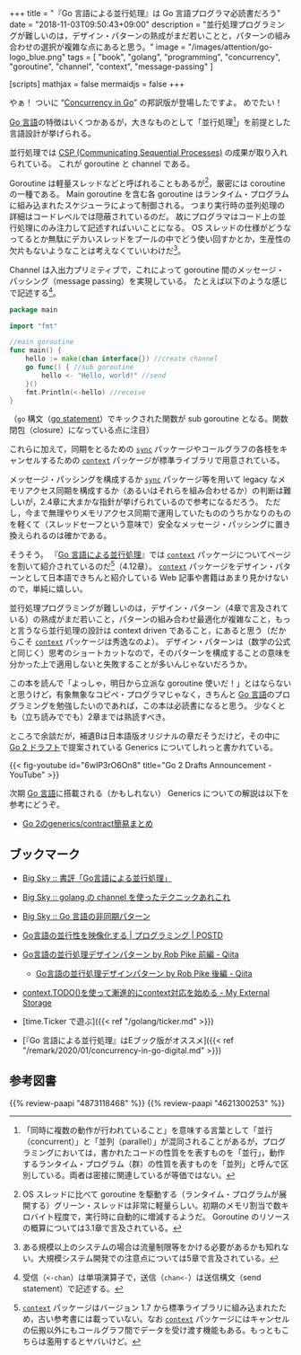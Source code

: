 +++
title = "『Go 言語による並行処理』は Go 言語プログラマ必読書だろう"
date = "2018-11-03T09:50:43+09:00"
description = "並行処理プログラミングが難しいのは，デザイン・パターンの熟成がまだ若いことと，パターンの組み合わせの選択が複雑な点にあると思う。"
image = "/images/attention/go-logo_blue.png"
tags = [ "book", "golang", "programming", "concurrency", "goroutine", "channel", "context", "message-passing" ]

[scripts]
  mathjax = false
  mermaidjs = false
+++

やぁ！ ついに “[Concurrency in Go](https://katherine.cox-buday.com/concurrency-in-go/)” の邦訳版が登場したですよ。
めでたい！

[Go 言語]の特徴はいくつかあるが，大きなものとして「並行処理[^cm1]」を前提とした言語設計が挙げられる。

[^cm1]: 「同時に複数の動作が行われていること」を意味する言葉として「並行（concurrent）」と「並列（parallel）」が混同されることがあるが，プログラミングにおいては，書かれたコードの性質をを表すものを「並行」，動作するランタイム・プログラム（群）の性質を表すものを「並列」と呼んで区別している。両者は密接に関連しているが等価ではない。

並行処理では [CSP (Communicating Sequential Processes)](https://dl.acm.org/citation.cfm?doid=359576.359585) の成果が取り入れられている。
これが goroutine と channel である。

Goroutine は軽量スレッドなどと呼ばれることもあるが[^thrd1]，厳密には coroutine の一種である。
Main goroutine を含む各 goroutine はランタイム・プログラムに組み込まれたスケジューラによって制御される。
つまり実行時の並列処理の詳細はコードレベルでは隠蔽されているのだ。
故にプログラマはコード上の並行処理にのみ注力して記述すればいいことになる。
OS スレッドの仕様がどうなってるとか無駄にデカいスレッドをプールの中でどう使い回すかとか，生産性の欠片もないようなことは考えなくていいわけだ[^grt1]。

[^thrd1]: OS スレッドに比べて goroutine を駆動する（ランタイム・プログラムが展開する）グリーン・スレッドは非常に軽量らしい。初期のメモリ割当で数キロバイト程度で，実行時に自動的に増減するようだ。 Goroutine のリソースの概算については3.1章で言及されている。
[^grt1]: ある規模以上のシステムの場合は流量制限等をかける必要があるかも知れない。大規模システム開発での注意点については5章で言及されている。

Channel は入出力プリミティブで，これによって goroutine 間のメッセージ・パッシング（message passing）を実現している。
たとえば以下のような感じで記述する[^ch1]。

[^ch1]: 受信（`<-chan`）は単項演算子で，送信（`chan<-`）は送信構文（send statement）で記述する。

```go
package main

import "fmt"

//main goroutine
func main() {
    hello := make(chan interface{}) //create channel
    go func() { //sub goroutine
        hello <- "Hello, world!" //send
    }()
    fmt.Println(<-hello) //receive
}
```

（`go` 構文（[go statement](https://go.dev/ref/spec#Go_statements "The Go Programming Language Specification - The Go Programming Language")）でキックされた関数が sub goroutine となる。関数閉包（closure）になっている点に注目）

これらに加えて，同期をとるための [`sync`] パッケージやコールグラフの各枝をキャンセルするための [`context`] パッケージが標準ライブラリで用意されている。

メッセージ・パッシングを構成するか [`sync`] パッケージ等を用いて legacy なメモリアクセス同期を構成するか（あるいはそれらを組み合わせるか）の判断は難しいが，2.4章に大まかな指針が挙げられているので参考になるだろう。
ただし，今まで無理やりメモリアクセス同期で運用していたもののうちかなりのものを軽くて（スレッドセーフという意味で）安全なメッセージ・パッシングに置き換えられるのは確かである。

そうそう。
『[Go 言語による並行処理]』では [`context`] パッケージについてページを割いて紹介されているのだ[^cxt1]（4.12章）。
[`context`] パッケージをデザイン・パターンとして日本語できちんと紹介している Web 記事や書籍はあまり見かけないので，単純に嬉しい。

[^cxt1]: [`context`] パッケージはバージョン 1.7 から標準ライブラリに組み込まれたため，古い参考書には載っていない。なお [`context`] パッケージにはキャンセルの伝搬以外にもコールグラフ間でデータを受け渡す機能もある。もっともこちらは濫用するとヤバいけど。

並行処理プログラミングが難しいのは，デザイン・パターン（4章で言及されている）の熟成がまだ若いこと，パターンの組み合わせ最適化が複雑なこと，もっと言うなら並行処理の設計は context driven であること，にあると思う（だからこそ [`context`] パッケージは秀逸なのよ）。
デザイン・パターンは（数学の公式と同じく）思考のショートカットなので，そのパターンを構成することの意味を分かった上で適用しないと失敗することが多いんじゃないだろうか。

この本を読んで「よっしゃ，明日から立派な goroutine 使いだ！」とはならないと思うけど，有象無象なコピペ・プログラマじゃなく，きちんと [Go 言語]のプログラミングを勉強したいのであれば，この本は必読書になると思う。
少なくとも（立ち読みででも）2章までは熟読すべき。

ところで余談だが，補遺Bは日本語版オリジナルの章だそうだけど，その中に [Go 2 ドラフト](https://blog.golang.org/go2draft "Go 2 Draft Designs - The Go Blog")で提案されている Generics についてしれっと書かれている。

{{< fig-youtube id="6wIP3rO6On8" title="Go 2 Drafts Announcement - YouTube" >}}

次期 [Go 言語]に搭載される（かもしれない） Generics についての解説は以下を参考にどうぞ。

- [Go 2のgenerics/contract簡易まとめ](https://qiita.com/lufia/items/242d25e8c93d88e22a2e)

## ブックマーク

- [Big Sky :: 書評「Go言語による並行処理」](https://mattn.kaoriya.net/software/lang/go/concurrency-in-go.htm)
- [Big Sky :: golang の channel を使ったテクニックあれこれ](http://mattn.kaoriya.net/software/lang/go/20160706165757.htm)
- [Big Sky :: Go 言語の非同期パターン](https://mattn.kaoriya.net/software/lang/go/20180531104907.htm)
- [Go言語の並行性を映像化する | プログラミング | POSTD](http://postd.cc/go_concurrency_visualize/)
- [Go言語の並行処理デザインパターン by Rob Pike 前編 - Qiita](http://qiita.com/tfutada/items/a289628d8b2d0af6152d)
    - [Go言語の並行処理デザインパターン by Rob Pike 後編 - Qiita](http://qiita.com/tfutada/items/dc8db894ac270a79ef2b)
- [context.TODO()を使って漸進的にcontext対応を始める - My External Storage](https://budougumi0617.github.io/2020/02/21/use-context/)

- [time.Ticker で遊ぶ]({{< ref "/golang/ticker.md" >}})
- [『Go 言語による並行処理』はEブック版がオススメ]({{< ref "/remark/2020/01/concurrency-in-go-digital.md" >}})

[Go 言語による並行処理]: https://www.amazon.co.jp/exec/obidos/ASIN/4873118468/baldandersinf-22/ "Go言語による並行処理 | Katherine Cox-Buday, 山口 能迪 |本 | 通販 | Amazon"
[Go 言語]: https://golang.org/ "The Go Programming Language"
[`sync`]: https://golang.org/pkg/sync/ "sync - The Go Programming Language"
[`context`]: https://golang.org/pkg/context/ "context - The Go Programming Language"

## 参考図書

{{% review-paapi "4873118468" %}} <!-- Go言語による並行処理 -->
{{% review-paapi "4621300253" %}} <!-- プログラミング言語Go -->
